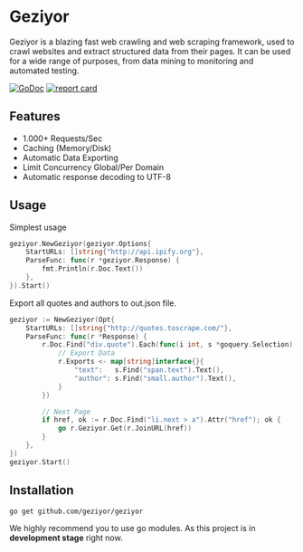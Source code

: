 # Geziyor
Geziyor is a blazing fast web crawling and web scraping framework, used to crawl websites and extract structured data from their pages. It can be used for a wide range of purposes, from data mining to monitoring and automated testing.   

[![GoDoc](https://godoc.org/github.com/geziyor/geziyor?status.svg)](https://godoc.org/github.com/geziyor/geziyor)
[![report card](https://goreportcard.com/badge/github.com/geziyor/geziyor)](http://goreportcard.com/report/geziyor/geziyor)

## Features
- 1.000+ Requests/Sec
- Caching (Memory/Disk)
- Automatic Data Exporting
- Limit Concurrency Global/Per Domain
- Automatic response decoding to UTF-8


## Usage
Simplest usage 

```go
geziyor.NewGeziyor(geziyor.Options{
    StartURLs: []string{"http://api.ipify.org"},
    ParseFunc: func(r *geziyor.Response) {
    	fmt.Println(r.Doc.Text())
    },
}).Start()
```

Export all quotes and authors to out.json file.

```go
geziyor := NewGeziyor(Opt{
    StartURLs: []string{"http://quotes.toscrape.com/"},
    ParseFunc: func(r *Response) {
        r.Doc.Find("div.quote").Each(func(i int, s *goquery.Selection) {
            // Export Data
            r.Exports <- map[string]interface{}{
                "text":   s.Find("span.text").Text(),
                "author": s.Find("small.author").Text(),
            }
        })

        // Next Page
        if href, ok := r.Doc.Find("li.next > a").Attr("href"); ok {
            go r.Geziyor.Get(r.JoinURL(href))
        }
    },
})
geziyor.Start()
```


## Installation

    go get github.com/geziyor/geziyor
    
We highly recommend you to use go modules. As this project is in **development stage** right now.
